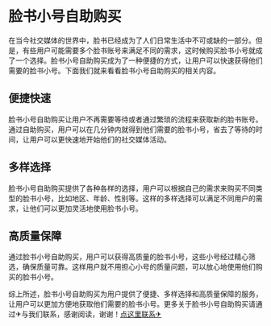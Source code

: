 # 脸书小号自助购买

在当今社交媒体的世界中，脸书已经成为了人们日常生活中不可或缺的一部分。但是，有些用户可能需要多个脸书账号来满足不同的需求，这时候购买脸书小号就成了一个选择。脸书小号自助购买成为了一种便捷的方式，让用户可以快速获得他们需要的脸书小号。下面我们就来看看脸书小号自助购买的相关内容。

## 便捷快速

脸书小号自助购买让用户不再需要等待或者通过繁琐的流程来获取新的脸书账号。通过自助购买，用户可以在几分钟内就得到他们需要的脸书小号，省去了等待的时间，让用户可以更快速地开始他们的社交媒体活动。

## 多样选择

脸书小号自助购买提供了各种各样的选择，用户可以根据自己的需求来购买不同类型的脸书小号，比如地区、年龄、性别等。这样的多样选择可以满足不同用户的需求，让他们可以更加灵活地使用脸书小号。

## 高质量保障

通过脸书小号自助购买，用户可以获得高质量的脸书小号，这些小号经过精心筛选，确保质量可靠。这样用户就不用担心小号的质量问题，可以放心地使用他们购买的脸书小号。

综上所述，脸书小号自助购买为用户提供了便捷、多样选择和高质量保障的服务，让用户可以更加方便地获取他们需要的脸书小号。更多关于脸书小号自助购买请通过✈与我们联系，感谢阅读，谢谢！[点这里联系✈](https://sms.k02.cc)